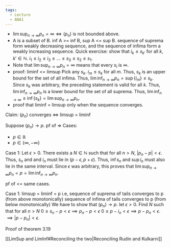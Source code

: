 ```yaml
---
tags:
  - Lecture
  - ANA1
---
```



- $\lim\sup_{ n \to \infty }p_{n} = \infty \iff (p_{n})\text{ is not bounded above.}$
- A is a subset of B. inf A >= inf B, sup A <= sup B. sequence of suprema form weakly decreasing sequence, and the sequence of infima form a weakly increasing sequence.
  Quick exercise: show that $i_{k}\le s_{k'}$ for all $k, k'\in \mathbb{N}$. 
  $i_{1}\le i_{2}\le i_{3}\le \dots\le s_{3}\le s_{2}\le s_{1}$. 
- Note that $\lim\sup_{ n \to \infty }p_{n}=\infty$ means that every $s_{i}$ is $\infty$. 
- proof: liminf <= limsup
  Pick any $s_{k}$. $i_{m}\le s_{k}$ for all $m$. Thus, $s_{k}$ is an upper bound for the set of all infima. Thus, $\lim\inf_{ n \to \infty }p_{n}=\sup \{ i_{m} \}\le s_{k}$. Since $s_{k}$ was arbitrary, the preceding statement is valid for all $k$. Thus, $\lim\inf_{ n \to \infty }p_{n}$ is a lower bound for the set of all suprema. Thus, $\lim\inf_{ n \to \infty }\le \inf \{ s_{k} \}=\lim\sup_{ n \to \infty }p_{n}$. 
- proof that liminf = limsup only when the sequence converges.

Claim: $(p_{n})$ converges $\iff$ limsup = liminf

Suppose $(p_{n})\to p$.
pf of => 
Cases:
- $p\in \mathbb{R}$
- $p\in \{ \infty, -\infty \}$

Case 1:
	Let $\epsilon>0$. 
	There exists a $N\in \mathbb{N}$ such that for all $n>N$, $|p_{n}-p|<\epsilon$.
	Thus, $s_{n}$ and and $i_{n}$ must lie in $(p-\epsilon, p+\epsilon)$.
	Thus, $\inf s_{n}$ and $\sup i_{n}$ must also lie in the same interval.
	Since $\epsilon$ was arbitrary, this proves that $\lim\sup_{ n \to \infty }p_{n} = p = \lim\inf_{ n \to \infty }p_{n}$.

pf of <=
same cases.

Case 1:
	limsup = liminf = p
	i.e, sequence of suprema of tails converges to p (from above monotonically)
	sequence of infima of tails converges to p (from below monotonically)
	We have to show that $(p_{n})\to p$.
	let $\epsilon>0$. 
	Find $N$ such that for all $n>N$ 
	$0\le s_{n}-p<\epsilon \implies p_{n}-p <\epsilon$
	$0\le p-i_{n}<\epsilon \implies p-p_{n}<\epsilon$.  
	$\implies |p-p_{n}|<\epsilon$.


Proof of theorem 3.19

[[LimSup and LimInf#Reconciling the two|Reconciling Rudin and Kulkarni]]
